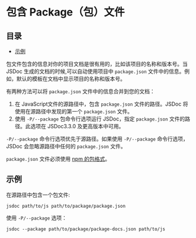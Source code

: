 <!--
title: 包含 Package（包）文件
order: 110
author: yuer
-->

# 包含 Package（包）文件

## 目录

- [示例](#示例)

包文件包含的信息对你的项目文档是很有用的，比如该项目的名称和版本号。当 JSDoc 生成的文档的时候,可以自动使用项目中 `package.json` 文件中的信息。例如，默认的模板在文档中显示项目的名称和版本号。

有两种方法可以将 `package.json` 文件中的信息合并到您的文档：

1. 在 JavaScript文件的源路径中，包含 `package.json` 文件的路径。JSDoc 将使用在源路径中发现的第一个 `package.json` 文件。
2. 使用 `-P/--package` 包命令行选项运行 JSDoc，指定 `package.json` 文件的路径。此选项在 JSDoc3.3.0 及更高版本中可用。

`-P/--package` 命令行选项优先于源路径。如果使用 `-P/--package` 命令行选项，JSDoc 会忽略源路径中任何的 `package.json` 文件。

`package.json` 文件必须使用 [npm 的包格式](https://docs.npmjs.com/files/package.json)。

## 示例

在源路径中包含一个包文件:

```
jsdoc path/to/js path/to/package/package.json
```

使用 `-P/--package` 选项：

```
jsdoc --package path/to/package/package-docs.json path/to/js
```
